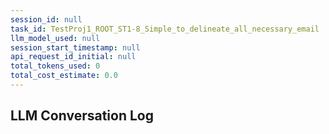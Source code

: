 ```yaml
---
session_id: null
task_id: TestProj1_ROOT_ST1-8_Simple_to_delineate_all_necessary_email
llm_model_used: null
session_start_timestamp: null
api_request_id_initial: null
total_tokens_used: 0
total_cost_estimate: 0.0
---
```

## LLM Conversation Log
